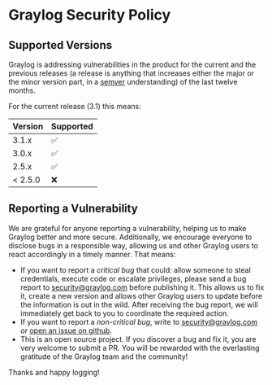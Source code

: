 # Graylog Security Policy

## Supported Versions

Graylog is addressing vulnerabilities in the product for the current and the previous releases (a release is anything that increases either the major or the minor version part, in a [semver](https://semver.org) understanding) of the last twelve months.

For the current release (3.1) this means:

| Version | Supported          |
| ------- | ------------------ |
| 3.1.x   | :white_check_mark: |
| 3.0.x   | :white_check_mark: |
| 2.5.x   | :white_check_mark: |
| < 2.5.0 | :x:                |

## Reporting a Vulnerability

We are grateful for anyone reporting a vulnerability, helping us to make Graylog better and more secure. Additionally, we encourage everyone to disclose bugs in a responsible way, allowing us and other Graylog users to react accordingly in a timely manner.
That means:

  - If you want to report a *critical bug* that could: allow someone to steal credentials, execute code or escalate privileges, please send a bug report to security@graylog.com before publishing it. This allows us to fix it, create a new version and allows other Graylog users to update before the information is out in the wild. After receiving the bug report, we will immediately get back to you to coordinate the required action.
  - If you want to report a *non-critical bug*, write to security@graylog.com _or_ [open an issue on github](https://github.com/Graylog2/graylog2-server/issues/new).
  - This is an open source project. If you discover a bug and fix it, you are very welcome to submit a PR. You will be rewarded with the everlasting gratitude of the Graylog team and the community!
  
  Thanks and happy logging!
